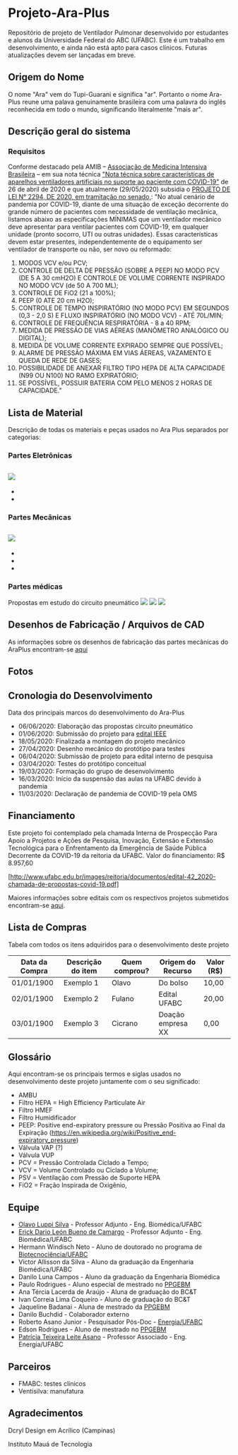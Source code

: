 # Projeto-Ara-Plus
Repositório de projeto de Ventilador Pulmonar desenvolvido por estudantes e alunos da Universidade Federal do ABC (UFABC). Este é um trabalho em desenvolvimento, e ainda não está apto para casos clínicos. Futuras atualizações devem ser lançadas em breve.

## Origem do Nome
O nome "Ara" vem do Tupi-Guarani e significa "ar". Portanto o nome Ara-Plus reune uma palava genuinamente brasileira com uma palavra do inglês reconhecida em todo o mundo, significando literalmente "mais ar".

## Descrição geral do sistema

### Requisitos

Conforme destacado pela AMIB – [Associação de Medicina Intensiva Brasileira]() – em sua nota técnica ["Nota técnica sobre características de aparelhos ventiladores artificiais no suporte ao paciente com COVID-19"](http://www.amib.org.br/fileadmin/user_upload/amib/2020/abril/26/Nota_te__cnica_sobre_caracteri__sticas_de_aparelhos_ventiladores_artificiais_no_suporte_ao_paciente_com_COVID-19.pdf) de 26 de abril de 2020 e que atualmente (29/05/2020) subsidia o [PROJETO DE LEI N° 2294, DE 2020, em tramitação no senado,](https://www25.senado.leg.br/web/atividade/materias/-/materia/142132): "No atual cenário de pandemia por COVID-19, diante de uma situação de exceção decorrente do grande número de pacientes com necessidade de ventilação mecânica, listamos abaixo as especificações MÍNIMAS que um ventilador mecânico deve apresentar para ventilar pacientes com COVID-19, em qualquer unidade (pronto socorro, UTI ou outras unidades). Essas características devem estar presentes, independentemente de o equipamento ser ventilador de transporte ou não, ser novo ou reformado:
1. MODOS VCV e/ou PCV;
2. CONTROLE DE DELTA DE PRESSÃO (SOBRE A PEEP) NO MODO PCV (DE 5 A 30 cmH2O) E CONTROLE DE VOLUME CORRENTE INSPIRADO NO MODO VCV (de 50 A 700 ML);
3. CONTROLE DE FiO2 (21 a 100%);
4. PEEP (0 ATE 20 cm H2O);
5. CONTROLE DE TEMPO INSPIRATÓRIO (NO MODO PCV) EM SEGUNDOS (0,3 - 2,0 S) E FLUXO INSPIRATÓRIO (NO MODO VCV) - ATÉ 70L/MIN;
6. CONTROLE DE FREQUÊNCIA RESPIRATÓRIA - 8 a 40 RPM;
7. MEDIDA DE PRESSÃO DE VIAS AÉREAS (MANÔMETRO ANALÓGICO OU DIGITAL);
8. MEDIDA DE VOLUME CORRENTE EXPIRADO SEMPRE QUE POSSÍVEL;
9. ALARME DE PRESSÃO MÁXIMA EM VIAS ÁEREAS, VAZAMENTO E QUEDA DE REDE DE GASES;
10. POSSIBILIDADE DE ANEXAR FILTRO TIPO HEPA DE ALTA CAPACIDADE (N99 OU N100) NO RAMO EXPIRATÓRIO;
11. SE POSSÍVEL, POSSUIR BATERIA COM PELO MENOS 2 HORAS DE CAPACIDADE."

## Lista de Material
Descrição de todas os materiais e peças usados no Ara Plus separados por categorias:

### Partes Eletrônicas
![](Images/acionamento.PNG)
-
-
-
### Partes Mecânicas
![](Images/mecanico.PNG)
-
-
-
-
### Partes médicas

Propostas em estudo do circuito pneumático
![](Images/pneumatico_proposta1.jpeg)
![](Images/pneumatico_proposta2.jpeg)
![](Images/pneumatico_proposta3.jpeg)



## Desenhos de Fabricação / Arquivos de CAD
As informações sobre os desenhos de fabricação das partes mecânicas do AraPlus encontram-se [aqui](desenhos/DESENHOS.md)


## Fotos


## Cronologia do Desenvolvimento
Data dos principais marcos do desenvolvimento do Ara-Plus

- 06/06/2020: Elaboração das propostas circuito pneumático
- 01/06/2020: Submissão do projeto para [edital IEEE](https://hac.ieee.org/funding-opportunities/covid-19-projects/)
- 18/05/2020: Finalizada a montagem do projeto mecânico
- 27/04/2020: Desenho mecânico do protótipo para testes
- 06/04/2020: Submissão de projeto para edital interno de pesquisa
- 03/04/2020: Testes do protótipo conceitual
- 19/03/2020: Formação do grupo de desenvolvimento 
- 16/03/2020: Início da suspensão das aulas na UFABC devido à pandemia
- 11/03/2020: Declaração de pandemia de COVID-19 pela OMS

## Financiamento
Este projeto foi contemplado pela chamada Interna de Prospecção Para Apoio a Projetos e Ações de Pesquisa, Inovação, Extensão e Extensão Tecnológica para o Enfrentamento da Emergência de Saúde Pública Decorrente da COVID-19 da reitoria da UFABC.
Valor do financiamento: R$ 8.957,60

[http://www.ufabc.edu.br/images/reitoria/documentos/edital-42_2020-chamada-de-propostas-covid-19.pdf]

Maiores informações sobre editais com os respectivos projetos submetidos encontram-se [aqui](editais/EDITAIS.md).

## Lista de Compras 
Tabela com todos os itens adquiridos para o desenvolvimento deste projeto

Data da Compra  | Descrição do item | Quem comprou? | Origem do Recurso | Valor (R$)  
--------------- | ------------------|---------------|-------------------|------------
01/01/1900 | Exemplo 1 | Olavo | Do bolso | 10,00 
02/01/1900 | Exemplo 2 | Fulano | Edital UFABC | 20,00 
03/01/1900 | Exemplo 3 | Cicrano | Doação empresa XX | 0,00 


## Glossário
Aqui encontram-se os principais termos e siglas usados no desenvolvimento deste projeto juntamente com o seu significado:
- AMBU
- Filtro HEPA  = High Efficiency Particulate Air 
- Filtro HMEF
- Filtro Humidificador
- PEEP: Positive end-expiratory pressure ou Pressão Positiva ao Final da Expiração (https://en.wikipedia.org/wiki/Positive_end-expiratory_pressure)
- Válvula VAP (?)
- Válvula VUP
- PCV = Pressão Controlada Ciclado a Tempo;
- VCV = Volume Controlado ou Ciclado a Volume;
- PSV = Ventilação com Pressão de Suporte HEPA
- FiO2 = Fração Inspirada de Oxigênio,

## Equipe
- [Olavo Luppi Silva](http://ebm.ufabc.edu.br/docentes/olavo-luppi/) - Professor Adjunto - Eng. Biomédica/UFABC
- [Erick Dario León Bueno de Camargo](http://ebm.ufabc.edu.br/docentes/erickleon/) - Professor Adjunto - Eng. Biomédica/UFABC
- Hermann Windisch Neto - Aluno de doutorado no programa de [Biotecnociência/UFABC](http://propg.ufabc.edu.br/biotecnociencia/)
- Victor Allisson da Silva - Aluno da graduação da Engenharia Biomédica/UFABC
- Danilo Luna Campos - Aluno da graduação da Engenharia Biomédica
- Paulo Rodrigues - Aluno especial de mestrado no [PPGEBM](http://ebm.ufabc.edu.br/pos-graduacao/ppgebm/)
- Ana Tércia Lacerda de Araújo - Aluna de graduação do BC&T
- Ivan Correia Lima Coqueiro - Aluno de graduação do BC&T
- Jaqueline Badanai - Aluna de mestrado da [PPGEBM](http://ebm.ufabc.edu.br/pos-graduacao/ppgebm/)
- Danilo Buchdid - Colaborador externo
- Roberto Asano Junior - Pesquisador Pós-Doc - [Energia/UFABC](http://pgene.ufabc.edu.br)
- Edson Rodrigues - Aluno de mestrado no [PPGEBM](http://ebm.ufabc.edu.br/pos-graduacao/ppgebm/)
- [Patrícia Teixeira Leite Asano](http://cecs.ufabc.edu.br/index.php/docentes/contatos/23-docentes/143-patricia-teixeira-leite-asano.html) - Professor Associado - Eng. Energia/UFABC

## Parceiros
 - FMABC: testes clínicos
 - Ventisilva: manufatura

## Agradecimentos
 Dcryl Design em Acrílico (Campinas)
 
 Instituto Mauá de Tecnologia
 
